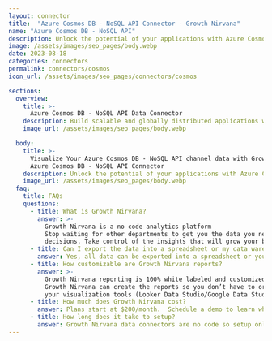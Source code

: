 ```yaml
---
layout: connector
title:  "Azure Cosmos DB - NoSQL API Connector - Growth Nirvana"
name: "Azure Cosmos DB - NoSQL API"
description: Unlock the potential of your applications with Azure Cosmos DB - NoSQL API. Store and retrieve data at scale, with low latency and high throughput. Experience the benefits of a fully managed, multi-model database service that supports schema-free data and provides global distribution across Azure regions.
image: /assets/images/seo_pages/body.webp
date: 2023-08-18
categories: connectors
permalink: connectors/cosmos
icon_url: /assets/images/seo_pages/connectors/cosmos

sections:
  overview:
    title: >-
      Azure Cosmos DB - NoSQL API Data Connector
    description: Build scalable and globally distributed applications with Azure Cosmos DB - NoSQL API connector. Seamlessly store, query, and analyze data in a schema-free and flexible manner. Harness the power of Azure's global presence and industry-leading SLAs for unmatched scalability, availability, and performance. Accelerate time to market and deliver seamless user experiences with Azure Cosmos DB - NoSQL API.
    image_url: /assets/images/seo_pages/body.webp

  body:
    title: >-
      Visualize Your Azure Cosmos DB - NoSQL API channel data with Growth Nirvana's
      Azure Cosmos DB - NoSQL API Connector
    description: Unlock the potential of your applications with Azure Cosmos DB - NoSQL API. Store and retrieve data at scale, with low latency and high throughput. Experience the benefits of a fully managed, multi-model database service that supports schema-free data and provides global distribution across Azure regions.
    image_url: /assets/images/seo_pages/body.webp
  faq:
    title: FAQs
    questions:
      - title: What is Growth Nirvana?
        answer: >-
          Growth Nirvana is a no code analytics platform 
          Stop waiting for other departments to get you the data you need to make critical business 
          decisions. Take control of the insights that will grow your business.
      - title: Can I export the data into a spreadsheet or my data warehouse?
        answer: Yes, all data can be exported into a spreadsheet or your data warehouse (Google BigQuery, AWS, Snowflake, Azure, etc)
      - title: How customizable are Growth Nirvana reports?
        answer: >-
          Growth Nirvana reporting is 100% white labeled and customized to your specifications.
          Growth Nirvana can create the reports so you don’t have to or you can connect
          your visualization tools (Looker Data Studio/Google Data Studio, Tableau, PowerBI, etc) to Growth Nirvana.
      - title: How much does Growth Nirvana cost?
        answer: Plans start at $200/month.  Schedule a demo to learn what plan is best for you.
      - title: How long does it take to setup?
        answer: Growth Nirvana data connectors are no code so setup only requires a few clicks.
---
```

